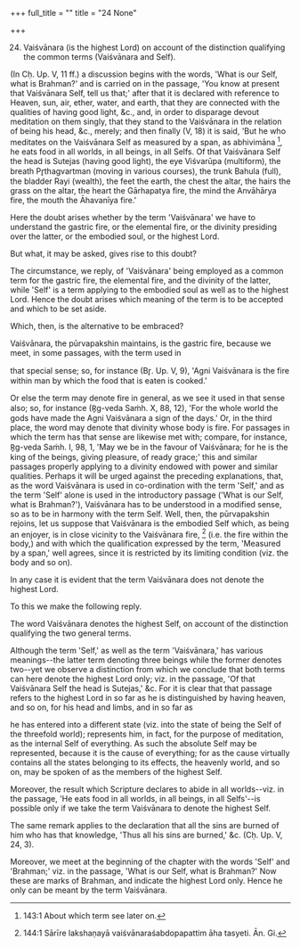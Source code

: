+++
full_title = ""
title = "24 None"

+++




24. Vaiśvānara (is the highest Lord) on account of the distinction qualifying the common terms (Vaiśvānara and Self).

(In Cḥ. Up. V, 11 ff.) a discussion begins with the words, 'What is our Self, what is Brahman?' and is carried on in the passage, 'You know at present that Vaiśvānara Self, tell us that;' after that it is declared with reference to Heaven, sun, air, ether, water, and earth, that they are connected with the qualities of having good light, &c., and, in order to disparage devout meditation on them singly, that they stand to the Vaiśvānara in the relation of being his head, &c., merely; and then finally (V, 18) it is said, 'But he who meditates on the Vaiśvānara Self as measured by a span, as abhivimāna [^fn_157], he eats food in all worlds, in all beings, in all Selfs. Of that Vaiśvānara Self the head is Sutejas (having good light), the eye Viśvarūpa (multiform), the breath Pr̥thagvartman (moving in various courses), the trunk Bahula (full), the bladder Rayi (wealth), the feet the earth, the chest the altar, the hairs the grass on the altar, the heart the Gārhapatya fire, the mind the Anvāhārya fire, the mouth the Āhavanīya fire.'

Here the doubt arises whether by the term 'Vaiśvānara' we have to understand the gastric fire, or the elemental fire, or the divinity presiding over the latter, or the embodied soul, or the highest Lord.

But what, it may be asked, gives rise to this doubt?

The circumstance, we reply, of 'Vaiśvānara' being employed as a common term for the gastric fire, the elemental fire, and the divinity of the latter, while 'Self' is a term applying to the embodied soul as well as to the highest Lord. Hence the doubt arises which meaning of the term is to be accepted and which to be set aside.

[^fn_157]: 143:1 About which term see later on.

Which, then, is the alternative to be embraced?

Vaiśvānara, the pūrvapakshin maintains, is the gastric fire, because we meet, in some passages, with the term used in

that special sense; so, for instance (Br̥. Up. V, 9), 'Agni Vaiśvānara is the fire within man by which the food that is eaten is cooked.'

Or else the term may denote fire in general, as we see it used in that sense also; so, for instance (R̥g-veda Saṁh. X, 88, 12), 'For the whole world the gods have made the Agni Vaiśvānara a sign of the days.' Or, in the third place, the word may denote that divinity whose body is fire. For passages in which the term has that sense are likewise met with; compare, for instance, R̥g-veda Saṁh. I, 98, 1, 'May we be in the favour of Vaiśvānara; for he is the king of the beings, giving pleasure, of ready grace;' this and similar passages properly applying to a divinity endowed with power and similar qualities. Perhaps it will be urged against the preceding explanations, that, as the word Vaiśvānara is used in co-ordination with the term 'Self,' and as the term 'Self' alone is used in the introductory passage ('What is our Self, what is Brahman?'), Vaiśvānara has to be understood in a modified sense, so as to be in harmony with the term Self. Well, then, the pūrvapakshin rejoins, let us suppose that Vaiśvānara is the embodied Self which, as being an enjoyer, is in close vicinity to the Vaiśvānara fire, [^fn_158] (i.e. the fire within the body,) and with which the qualification expressed by the term, 'Measured by a span,' well agrees, since it is restricted by its limiting condition (viz. the body and so on).

In any case it is evident that the term Vaiśvānara does not denote the highest Lord.

[^fn_158]: 144:1 Sārīre lakshaṇayā vaiśvānaraśabdopapattim āha tasyeti. Ān. Gi.

To this we make the following reply.

The word Vaiśvānara denotes the highest Self, on account of the distinction qualifying the two general terms.

Although the term 'Self,' as well as the term 'Vaiśvānara,' has various meanings--the latter term denoting three beings while the former denotes two--yet we observe a distinction from which we conclude that both terms can here denote the highest Lord only; viz. in the passage, 'Of that Vaiśvānara Self the head is Sutejas,' &c. For it is clear that that passage refers to the highest Lord in so far as he is distinguished by having heaven, and so on, for his head and limbs, and in so far as

he has entered into a different state (viz. into the state of being the Self of the threefold world); represents him, in fact, for the purpose of meditation, as the internal Self of everything. As such the absolute Self may be represented, because it is the cause of everything; for as the cause virtually contains all the states belonging to its effects, the heavenly world, and so on, may be spoken of as the members of the highest Self.

Moreover, the result which Scripture declares to abide in all worlds--viz. in the passage, 'He eats food in all worlds, in all beings, in all Selfs'--is possible only if we take the term Vaiśvānara to denote the highest Self.

The same remark applies to the declaration that all the sins are burned of him who has that knowledge, 'Thus all his sins are burned,' &c. (Cḥ. Up. V, 24, 3).

Moreover, we meet at the beginning of the chapter with the words 'Self' and 'Brahman;' viz. in the passage, 'What is our Self, what is Brahman?' Now these are marks of Brahman, and indicate the highest Lord only. Hence he only can be meant by the term Vaiśvānara.

